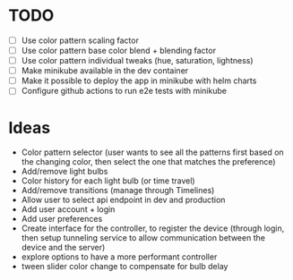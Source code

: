 # TODO

- [ ] Use color pattern scaling factor
- [ ] Use color pattern base color blend + blending factor
- [ ] Use color pattern individual tweaks (hue, saturation, lightness)
- [ ] Make minikube available in the dev container
- [ ] Make it possible to deploy the app in minikube with helm charts
- [ ] Configure github actions to run e2e tests with minikube

# Ideas
- Color pattern selector (user wants to see all the patterns first based on the changing color, then select the one that matches the preference)
- Add/remove light bulbs
- Color history for each light bulb (or time travel)
- Add/remove transitions (manage through Timelines)
- Allow user to select api endpoint in dev and production
- Add user account + login
- Add user preferences
- Create interface for the controller, to register the device (through login, then setup tunneling service to allow communication between the device and the server)
- explore options to have a more performant controller
- tween slider color change to compensate for bulb delay
